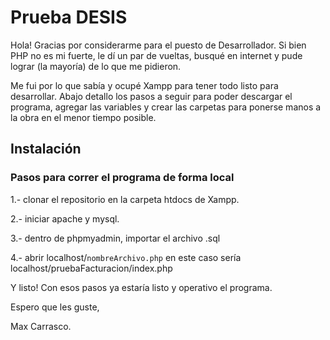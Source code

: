 # Prueba DESIS


Hola! Gracias por considerarme para el puesto de Desarrollador.
Si bien PHP no es mi fuerte, le dí un par de vueltas, busqué en 
internet y pude lograr (la mayoría) de lo que me pidieron.

Me fui por lo que sabía y ocupé Xampp para tener todo listo para
desarrollar. Abajo detallo los pasos a seguir para poder descargar
el programa, agregar las variables y crear las carpetas para ponerse
manos a la obra en el menor tiempo posible. 
## Instalación

### Pasos para correr el programa de forma local


1.- clonar el repositorio en la carpeta htdocs de Xampp.

2.- iniciar apache y mysql.

3.- dentro de phpmyadmin, importar el archivo .sql

4.- abrir localhost/`nombreArchivo.php` en este caso sería localhost/pruebaFacturacion/index.php

Y listo! Con esos pasos ya estaría listo y operativo el programa.

Espero que les guste, 

Max Carrasco.
